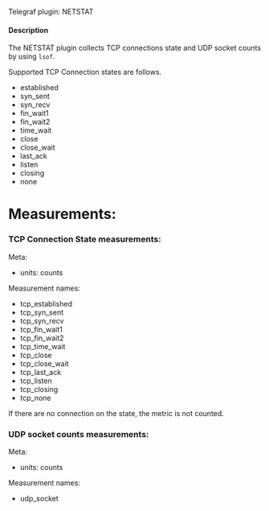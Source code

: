 Telegraf plugin: NETSTAT

#### Description

The NETSTAT plugin collects TCP connections state and UDP socket counts by using `lsof`.

Supported TCP Connection states are follows. 

- established
- syn_sent
- syn_recv
- fin_wait1
- fin_wait2
- time_wait
- close
- close_wait
- last_ack
- listen
- closing
- none


# Measurements:
### TCP Connection State measurements:

Meta:
- units: counts

Measurement names:
- tcp_established
- tcp_syn_sent
- tcp_syn_recv
- tcp_fin_wait1
- tcp_fin_wait2
- tcp_time_wait
- tcp_close
- tcp_close_wait
- tcp_last_ack
- tcp_listen
- tcp_closing
- tcp_none

If there are no connection on the state, the metric is not counted.

### UDP socket counts measurements:

Meta:
- units: counts

Measurement names:
- udp_socket

